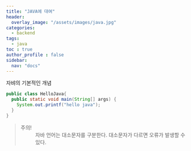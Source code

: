 ```yaml
---
title: "JAVA에 대여"
header:
  overlay_image: "/assets/images/java.jpg"
categories:
  - backend
tags:
  - java
toc : true
author_profile : false
sidebar:
  nav: "docs"
---
```

자뱌의 기본적인 개념

```java
public class HelloJava{
  public static void main(String[] args) {
    System.out.printf("hello java");
  }
}
```

<blockquote>
    <dl>
      <dt>주의!</dt>
      <dd>자바 언어는 대소문자를 구분한다. 대소문자가 다르면 오류가 발생할 수 있다.</dd>
    </dl>
  </blockquote>
